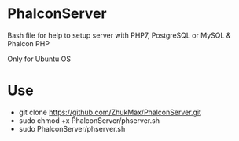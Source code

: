 # PhalconServer
Bash file for help to setup server with PHP7, PostgreSQL or MySQL &amp; Phalcon PHP

Only for Ubuntu OS

# Use
* git clone https://github.com/ZhukMax/PhalconServer.git
* sudo chmod +x PhalconServer/phserver.sh
* sudo PhalconServer/phserver.sh
